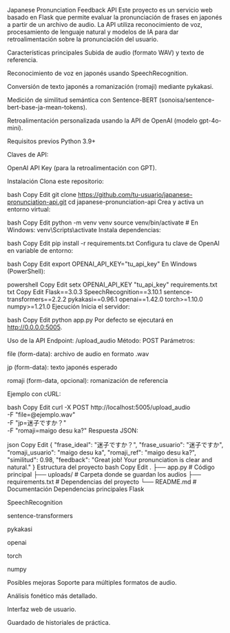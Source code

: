 Japanese Pronunciation Feedback API
Este proyecto es un servicio web basado en Flask que permite evaluar la pronunciación de frases en japonés a partir de un archivo de audio.
La API utiliza reconocimiento de voz, procesamiento de lenguaje natural y modelos de IA para dar retroalimentación sobre la pronunciación del usuario.

Características principales
Subida de audio (formato WAV) y texto de referencia.

Reconocimiento de voz en japonés usando SpeechRecognition.

Conversión de texto japonés a romanización (romaji) mediante pykakasi.

Medición de similitud semántica con Sentence-BERT (sonoisa/sentence-bert-base-ja-mean-tokens).

Retroalimentación personalizada usando la API de OpenAI (modelo gpt-4o-mini).

Requisitos previos
Python 3.9+

Claves de API:

OpenAI API Key (para la retroalimentación con GPT).

Instalación
Clona este repositorio:

bash
Copy
Edit
git clone https://github.com/tu-usuario/japanese-pronunciation-api.git
cd japanese-pronunciation-api
Crea y activa un entorno virtual:

bash
Copy
Edit
python -m venv venv
source venv/bin/activate   # En Windows: venv\Scripts\activate
Instala dependencias:

bash
Copy
Edit
pip install -r requirements.txt
Configura tu clave de OpenAI en variable de entorno:

bash
Copy
Edit
export OPENAI_API_KEY="tu_api_key"
En Windows (PowerShell):

powershell
Copy
Edit
setx OPENAI_API_KEY "tu_api_key"
requirements.txt
txt
Copy
Edit
Flask==3.0.3
SpeechRecognition==3.10.1
sentence-transformers==2.2.2
pykakasi==0.96.1
openai==1.42.0
torch>=1.10.0
numpy>=1.21.0
Ejecución
Inicia el servidor:

bash
Copy
Edit
python app.py
Por defecto se ejecutará en http://0.0.0.0:5005.

Uso de la API
Endpoint: /upload_audio
Método: POST
Parámetros:

file (form-data): archivo de audio en formato .wav

jp (form-data): texto japonés esperado

romaji (form-data, opcional): romanización de referencia

Ejemplo con cURL:

bash
Copy
Edit
curl -X POST http://localhost:5005/upload_audio \
  -F "file=@ejemplo.wav" \
  -F "jp=迷子ですか？" \
  -F "romaji=maigo desu ka?"
Respuesta JSON:

json
Copy
Edit
{
  "frase_ideal": "迷子ですか？",
  "frase_usuario": "迷子ですか",
  "romaji_usuario": "maigo desu ka",
  "romaji_ref": "maigo desu ka?",
  "similitud": 0.98,
  "feedback": "Great job! Your pronunciation is clear and natural."
}
Estructura del proyecto
bash
Copy
Edit
.
├── app.py                 # Código principal
├── uploads/               # Carpeta donde se guardan los audios
├── requirements.txt       # Dependencias del proyecto
└── README.md              # Documentación
Dependencias principales
Flask

SpeechRecognition

sentence-transformers

pykakasi

openai

torch

numpy

Posibles mejoras
Soporte para múltiples formatos de audio.

Análisis fonético más detallado.

Interfaz web de usuario.

Guardado de historiales de práctica.

